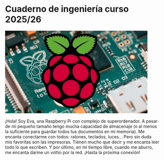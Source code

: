 # Cuaderno de ingeniería curso 2025/26
![Raspberry Pi](imagenes/raspberrypi.png)<p align="center">

¡Hola! Soy Eva, una Raspberry Pi con complejo de superordenador. A pesar de mi pequeño tamaño tengo mucha capacidad de almacenaje (o al menos la suficiente para guardar todos tus documentos en mi memoria). Me encanta conectarme con todos: ratones, teclados, luces… Pero sin duda mis favoritas son las impresoras. Tienen mucho que decir y me encanta leer todo lo que escriben. Y por último, en mi tiempo libre, cuando me aburro, me encanta darme un voltio por la red. ¡Hasta la próxima conexión!
